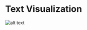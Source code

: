 # Text Visualization
![alt text](https://github.com/wisnupr/text-visualization/row-data/img/text-visual.png)

